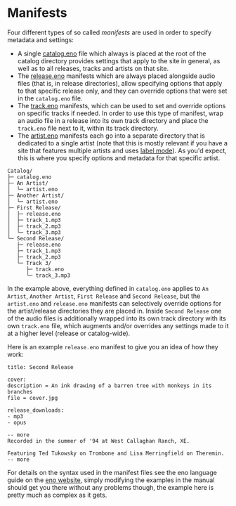<!--
    SPDX-FileCopyrightText: 2023-2025 Simon Repp
    SPDX-License-Identifier: CC0-1.0
-->

# Manifests

Four different types of so called *manifests* are used in order to specify
metadata and settings:
- A single [catalog.eno](catalog-catalog-eno.html) file which always is
  placed at the root of the catalog directory provides settings that apply
  to the site in general, as well as to all releases, tracks and artists on
  that site.
- The [release.eno](releases-release-eno.html) manifests which are always
  placed alongside audio files (that is, in release directories), allow
  specifying options that apply to that specific release only, and they can
  override options that were set in the `catalog.eno` file.
- The [track.eno](tracks-track-eno.html) manifests, which can be used to set
  and override options on specific tracks if needed. In order to use this
  type of manifest, wrap an audio file in a release into its own track
  directory and place the `track.eno` file next to it, within its track
  directory.
- The [artist.eno](artists-artist-eno.html) manifests each go into a separate
  directory that is dedicated to a single artist (note that this is mostly
  relevant if you have a site that features multiple artists and uses
  [label mode](catalog-catalog-eno.html#label_mode)). As you'd expect,
  this is where you specify options and metadata for that specific artist.

```
Catalog/
├─ catalog.eno
├─ An Artist/
│  └─ artist.eno
├─ Another Artist/
│  └─ artist.eno
├─ First Release/
│  ├─ release.eno
│  ├─ track_1.mp3
│  ├─ track_2.mp3
│  └─ track_3.mp3
└─ Second Release/
   ├─ release.eno
   ├─ track_1.mp3
   ├─ track_2.mp3
   └─ Track 3/
      ├─ track.eno
      └─ track_3.mp3
```

In the example above, everything defined in `catalog.eno` applies to `An Artist`,
`Another Artist`, `First Release` and `Second Release`, but the `artist.eno`
and `release.eno` manifests can selectively override options for the artist/release
directories they are placed in. Inside `Second Release` one of the audio files is
additionally wrapped into its own track directory with its own `track.eno` file,
which augments and/or overrides any settings made to it at a higher level (release
or catalog-wide).

Here is an example `release.eno` manifest to give you an idea of how they work:

```eno
title: Second Release

cover:
description = An ink drawing of a barren tree with monkeys in its branches
file = cover.jpg

release_downloads:
- mp3
- opus

-- more
Recorded in the summer of '94 at West Callaghan Ranch, XE.

Featuring Ted Tukowsky on Trombone and Lisa Merringfield on Theremin.
-- more
```

For details on the syntax used in the manifest files see the eno language
guide on the [eno website](https://simonrepp.com/eno/), simply modifying the
examples in the manual should get you there without any problems though, the
example here is pretty much as complex as it gets.

